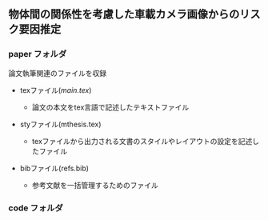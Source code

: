 ## 物体間の関係性を考慮した車載カメラ画像からのリスク要因推定

### paper フォルダ

論文執筆関連のファイルを収録

- texファイル(*main.tex*)
  - 論文の本文をtex言語で記述したテキストファイル
    
- styファイル(mthesis.tex)
  - texファイルから出力される文書のスタイルやレイアウトの設定を記述したファイル
    
- bibファイル(refs.bib)
  - 参考文献を一括管理するためのファイル

### code フォルダ
